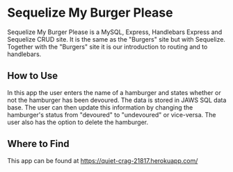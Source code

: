 # Sequelize My Burger Please

Sequelize My Burger Please is a MySQL, Express, Handlebars Express and Sequelize CRUD site. It is the same as the "Burgers" site but with Sequelize. Together with the "Burgers" site it is our introduction to routing and to handlebars.

## How to Use

In this app the user enters the name of a hamburger and states whether or not the hamburger has been devoured. The data is stored in JAWS SQL data base. The user can then update this information by changing the hamburger's status from "devoured" to "undevoured" or vice-versa.
The user also has the option to delete the hamburger.

## Where to Find

This app can be found at https://quiet-crag-21817.herokuapp.com/
